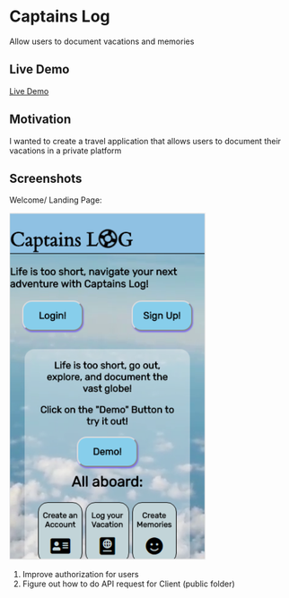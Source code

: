 ﻿# Captains Log
<p>Allow users to document vacations and memories</p>
<h2>Live Demo</h2>
<a href="https://captains-log-2018.herokuapp.com/" target="_blank">Live Demo</a>

<h2>Motivation</h2>
<p>I wanted to create a travel application that allows users to document their vacations in a private platform</p>

<h2>Screenshots</h2>
<p>Welcome/ Landing Page: </p>
<img src="https://github.com/Saitama2016/captainsLog/blob/master/screenshots/CaptainsLogLandingPage.PNG" alt="Captains Logs Landing Page" width="350" />
<ol>
  <li>Improve authorization for users</li>
  <li>Figure out how to do API request for Client (public folder)</li>
</ol>
